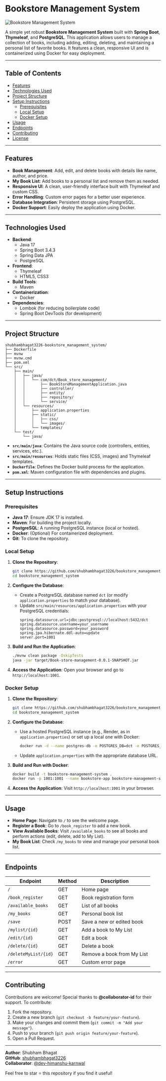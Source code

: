 # Bookstore Management System

![Bookstore Management System](src/main/resources/static/images/image.png)

A simple yet robust **Bookstore Management System** built with **Spring Boot**, **Thymeleaf**, and **PostgreSQL**. This application allows users to manage a collection of books, including adding, editing, deleting, and maintaining a personal list of favorite books. It features a clean, responsive UI and is containerized using Docker for easy deployment.

---

## Table of Contents

- [Features](#features)
- [Technologies Used](#technologies-used)
- [Project Structure](#project-structure)
- [Setup Instructions](#setup-instructions)
  - [Prerequisites](#prerequisites)
  - [Local Setup](#local-setup)
  - [Docker Setup](#docker-setup)
- [Usage](#usage)
- [Endpoints](#endpoints)
- [Contributing](#contributing)
- [License](#license)

---

## Features

- **Book Management**: Add, edit, and delete books with details like name, author, and price.
- **My Book List**: Add books to a personal list and remove them as needed.
- **Responsive UI**: A clean, user-friendly interface built with Thymeleaf and custom CSS.
- **Error Handling**: Custom error pages for a better user experience.
- **Database Integration**: Persistent storage using PostgreSQL.
- **Docker Support**: Easily deploy the application using Docker.

---

## Technologies Used

- **Backend**: 
  - Java 17
  - Spring Boot 3.4.3
  - Spring Data JPA
  - PostgreSQL
- **Frontend**: 
  - Thymeleaf
  - HTML5, CSS3
- **Build Tools**: 
  - Maven
- **Containerization**: 
  - Docker
- **Dependencies**: 
  - Lombok (for reducing boilerplate code)
  - Spring Boot DevTools (for development)

---

## Project Structure

```
shubhambhagat3226-bookstore_management_system/
├── Dockerfile
├── mvnw
├── mvnw.cmd
├── pom.xml
└── src/
    ├── main/
    │   ├── java/
    │   │   └── com/dct/Book_store_management/
    │   │       ├── BookStoreManagementApplication.java
    │   │       ├── controller/
    │   │       ├── entity/
    │   │       ├── repository/
    │   │       └── service/
    │   └── resources/
    │       ├── application.properties
    │       ├── static/
    │       │   ├── css/
    │       │   └── images/
    │       └── templates/
    └── test/
        └── java/
```

- **`src/main/java`**: Contains the Java source code (controllers, entities, services, etc.).
- **`src/main/resources`**: Holds static files (CSS, images) and Thymeleaf templates.
- **`Dockerfile`**: Defines the Docker build process for the application.
- **`pom.xml`**: Maven configuration file with dependencies and plugins.

---

## Setup Instructions

### Prerequisites

- **Java 17**: Ensure JDK 17 is installed.
- **Maven**: For building the project locally.
- **PostgreSQL**: A running PostgreSQL instance (local or hosted).
- **Docker**: (Optional) For containerized deployment.
- **Git**: To clone the repository.

### Local Setup

1. **Clone the Repository**:
   ```bash
   git clone https://github.com/shubhambhagat3226/bookstore_management_system.git
   cd bookstore_management_system
   ```

2. **Configure the Database**:
   - Create a PostgreSQL database named `dct` (or modify `application.properties` to match your database).
   - Update `src/main/resources/application.properties` with your PostgreSQL credentials:
     ```properties
     spring.datasource.url=jdbc:postgresql://localhost:5432/dct
     spring.datasource.username=your_username
     spring.datasource.password=your_password
     spring.jpa.hibernate.ddl-auto=update
     server.port=1001
     ```

3. **Build and Run the Application**:
   ```bash
   ./mvnw clean package -DskipTests
   java -jar target/Book-store-management-0.0.1-SNAPSHOT.jar
   ```

4. **Access the Application**:
   Open your browser and go to `http://localhost:1001`.

### Docker Setup

1. **Clone the Repository**:
   ```bash
   git clone https://github.com/shubhambhagat3226/bookstore_management_system.git
   cd bookstore_management_system
   ```

2. **Configure the Database**:
   - Use a hosted PostgreSQL instance (e.g., Render, as in `application.properties`) or set up a local one with Docker:
     ```bash
     docker run -d --name postgres-db -e POSTGRES_DB=dct -e POSTGRES_USER=root -e POSTGRES_PASSWORD=your_password -p 5432:5432 postgres
     ```
   - Update `application.properties` with the appropriate database URL.

3. **Build and Run with Docker**:
   ```bash
   docker build -t bookstore-management-system .
   docker run -p 1001:1001 --name bookstore-app bookstore-management-system
   ```

4. **Access the Application**:
   Visit `http://localhost:1001` in your browser.

---

## Usage

- **Home Page**: Navigate to `/` to see the welcome page.
- **Register a Book**: Go to `/book_register` to add a new book.
- **View Available Books**: Visit `/available_books` to see all books and perform actions (edit, delete, add to My List).
- **My Book List**: Check `/my_books` to view and manage your personal book list.

---

## Endpoints

| Endpoint             | Method | Description                     |
|----------------------|--------|---------------------------------|
| `/`                  | GET    | Home page                   |
| `/book_register`     | GET    | Book registration form      |
| `/available_books`   | GET    | List of all books           |
| `/my_books`          | GET    | Personal book list          |
| `/save`              | POST   | Save a new or edited book   |
| `/mylist/{id}`       | GET    | Add a book to My List       |
| `/edit/{id}`         | GET    | Edit a book                 |
| `/delete/{id}`       | GET    | Delete a book               |
| `/deleteMyList/{id}` | GET    | Remove a book from My List  |
| `/error`             | GET    | Custom error page           |

---

## Contributing

Contributions are welcome! Special thanks to **@collaborator-id** for their support. To contribute:

1. Fork the repository.
2. Create a new branch (`git checkout -b feature/your-feature`).
3. Make your changes and commit them (`git commit -m "Add your message"`).
4. Push to your branch (`git push origin feature/your-feature`).
5. Open a Pull Request.

---

**Author**: Shubham Bhagat  
**GitHub**: [shubhambhagat3226](https://github.com/shubhambhagat3226)  
**Collaborator**: [@dev-himanshu-karnwal](https://github.com/dev-himanshu-karnwal)  

Feel free to star ⭐ this repository if you find it useful!
